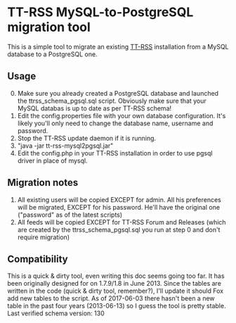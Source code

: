 # TT-RSS MySQL-to-PostgreSQL migration tool
This is a simple tool to migrate an existing [TT-RSS] installation from a MySQL database to a PostgreSQL one.

## Usage
0. Make sure you already created a PostgreSQL database and launched the ttrss_schema_pgsql.sql script. Obviously make sure that your MySQL databas is up to date as per TT-RSS schema!
1. Edit the config.properties file with your own database configuration. It's likely you'll only need to change the database name, username and password.
2. Stop the TT-RSS update daemon if it is running.
3. "java -jar tt-rss-mysql2pgsql.jar"
4. Edit the config.php in your TT-RSS installation in order to use pgsql driver in place of mysql.

## Migration notes

1. All existing users will be copied EXCEPT for admin. All his preferences will be
migrated, EXCEPT for his password. He'll have the original one ("password" as of the latest scripts)
2. All feeds will be copied EXCEPT for TT-RSS Forum and Releases (which are
created by the ttrss_schema_pgsql.sql you run at step 0 and don't require migration)

## Compatibility

This is a quick & dirty tool, even writing this doc seems going too far. It has been originally designed for on 1.7.9/1.8 in June 2013.
Since the tables are written in the code (quick & dirty tool, remember?), I'll update it should Fox add new tables to the script. As of 2017-06-03 there hasn't been a new table in the past four years (2013-06-13) so I guess the tool is pretty stable.
Last verified schema version: 130

[TT-RSS]: http://tt-rss.org